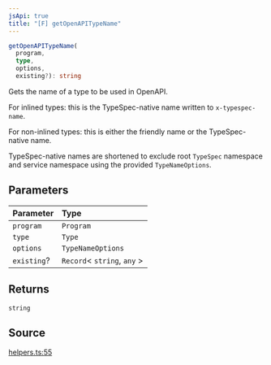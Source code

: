 ```yaml
---
jsApi: true
title: "[F] getOpenAPITypeName"
---
```


```ts
getOpenAPITypeName(
  program,
  type,
  options,
  existing?): string
```

Gets the name of a type to be used in OpenAPI.

For inlined types: this is the TypeSpec-native name written to `x-typespec-name`.

For non-inlined types: this is either the friendly name or the TypeSpec-native name.

TypeSpec-native names are shortened to exclude root `TypeSpec` namespace and service
namespace using the provided `TypeNameOptions`.

## Parameters

| Parameter   | Type                         |
| :---------- | :--------------------------- |
| `program`   | `Program`                    |
| `type`      | `Type`                       |
| `options`   | `TypeNameOptions`            |
| `existing`? | `Record`< `string`, `any` \> |

## Returns

`string`

## Source

[helpers.ts:55](https://github.com/markcowl/cadl/blob/1a6d2b70/packages/openapi/src/helpers.ts#L55)
